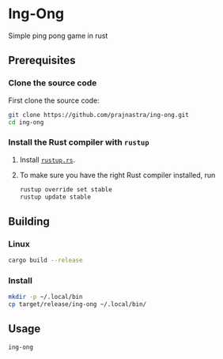 # Ing-Ong
Simple ping pong game in rust


## Prerequisites

### Clone the source code

First clone the source code:

```sh
git clone https://github.com/prajnastra/ing-ong.git
cd ing-ong
```

### Install the Rust compiler with `rustup`

1. Install [`rustup.rs`](https://rustup.rs/).

3. To make sure you have the right Rust compiler installed, run

   ```sh
   rustup override set stable
   rustup update stable
   ```

## Building

### Linux 

```sh
cargo build --release
```

### Install
```sh
mkdir -p ~/.local/bin
cp target/release/ing-ong ~/.local/bin/
```

## Usage
```bash
ing-ong
```
